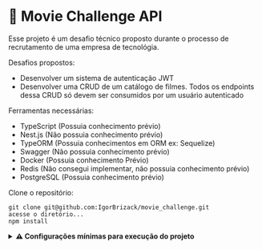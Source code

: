 
# :movie_camera: Movie Challenge API

Esse projeto é um desafio técnico proposto durante o processo de recrutamento de uma empresa de tecnológia. 

Desafios propostos: 
- Desenvolver um sistema de autenticação JWT
- Desenvolver uma CRUD de um catálogo de filmes. Todos os endpoints dessa CRUD só devem ser consumidos por um usuário autenticado

Ferramentas necessárias:
- TypeScript (Possuia conhecimento prévio)
- Nest.js (Não possuia conhecimento prévio)
- TypeORM (Possuia conhecimentos em ORM ex: Sequelize)
- Swagger (Não possuia conhecimento prévio)
- Docker (Possuia conhecimento Prévio)
- Redis (Não consegui implementar, não possuia conhecimento prévio)
- PostgreSQL (Possuia conhecimento prévio)

Clone o repositório:

```
git clone git@github.com:IgorBrizack/movie_challenge.git
acesse o diretório...
npm install
```
<details>
<summary><strong> ⚠️ Configurações mínimas para execução do projeto</strong></summary><br />
 
 Na sua máquina deve ter:
  - Sistema Operacional Distribuição Unix
  - Node
  - Docker
  - Docker-compose
